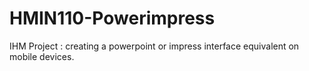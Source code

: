 # HMIN110-Powerimpress
IHM Project : creating a powerpoint or impress interface equivalent on mobile devices.
